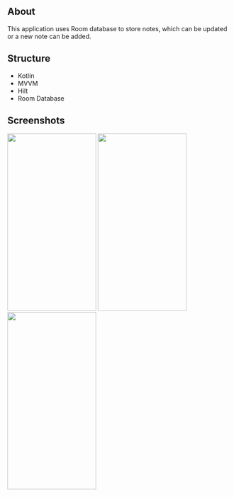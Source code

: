 ## About
This application uses Room database to store notes, which can be updated or a new note can be added.

## Structure
- Kotlin
- MVVM
- Hilt
- Room Database

## Screenshots
  <div class="column">
  <img src=https://user-images.githubusercontent.com/52281615/208730432-10a8c727-8032-4852-bd65-7cf8b2d4e20f.png
     width="200" height="400"/>
  <img src=https://user-images.githubusercontent.com/52281615/208730599-40ede76f-18f6-494c-bae4-8893b0ac5dd9.png
     width="200" height="400"/>
  <img src=https://user-images.githubusercontent.com/52281615/208730687-d3d2818a-acd2-403f-9bad-cdf4cada7854.png
     width="200" height="400"/>
  </div>

